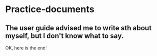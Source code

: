# Practice-documents
The user guide advised me to write sth about myself, but I don't know what to say. 
---
OK, here is the end!
